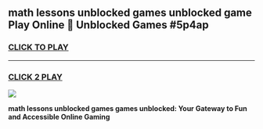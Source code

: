 
## math lessons unblocked games unblocked game Play Online 👋 Unblocked Games #5p4ap
<h3>
<a href="https://premium.freeplayer.one?title=math_lessons_unblocked_games&ref=21F">CLICK TO PLAY</a></h3>
<hr>

<h3>
<a href="https://premium.freeplayer.one?title=math_lessons_unblocked_games&ref=21F">CLICK 2 PLAY</a>
  
</h3>

<a href="https://premium.freeplayer.one?title=math_lessons_unblocked_games&ref=21F/"><img src="https://clearcache.store/games.png"></a>


**math lessons unblocked games games unblocked: Your Gateway to Fun and Accessible Online Gaming**
